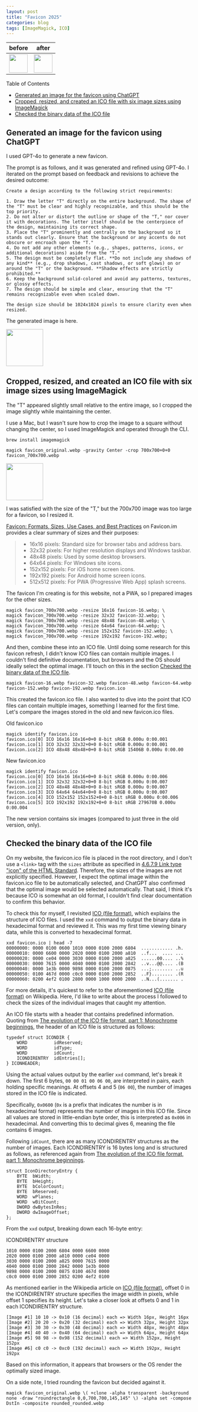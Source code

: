 ```yaml
---
layout: post
title: "Favicon 2025"
categories: blog
tags: [ImageMagick, ICO]
---
```


| before | after |
| --- | --- |
| <img src="../assets/img/2025-01-01-favicon-2025/favicon_20241231.ico" width="50" style="border-radius: 0;"/> | <img src="../assets/img/2025-01-01-favicon-2025/favicon_20250101.ico" width="50" style="border-radius: 0;"> |

Table of Contents

- [Generated an image for the favicon using ChatGPT](#generated-an-image-for-the-favicon-using-chatgpt)
- [Cropped, resized, and created an ICO file with six image sizes using ImageMagick](#cropped-resized-and-created-an-ico-file-with-six-image-sizes-using-imagemagick)
- [Checked the binary data of the ICO file](#checked-the-binary-data-of-the-ico-file)

## Generated an image for the favicon using ChatGPT

I used GPT-4o to generate a new favicon.

The prompt is as follows, and it was generated and refined using GPT-4o. I iterated on the prompt based on feedback and revisions to achieve the desired outcome:

```
Create a design according to the following strict requirements:

1. Draw the letter "T" directly on the entire background. The shape of the "T" must be clear and highly recognizable, and this should be the top priority.
2. Do not alter or distort the outline or shape of the "T," nor cover it with decorations. The letter itself should be the centerpiece of the design, maintaining its correct shape.
3. Place the "T" prominently and centrally on the background so it stands out clearly. Ensure that the background or any accents do not obscure or encroach upon the "T."
4. Do not add any other elements (e.g., shapes, patterns, icons, or additional decorations) aside from the "T."
5. The design must be completely flat. **Do not include any shadows of any kind** (e.g., drop shadows, cast shadows, or soft glows) on or around the "T" or the background. **Shadow effects are strictly prohibited.**
6. Keep the background solid-colored and avoid any patterns, textures, or glossy effects.
7. The design should be simple and clear, ensuring that the "T" remains recognizable even when scaled down.

The design size should be 1024x1024 pixels to ensure clarity even when resized.
```

The generated image is here.

<img src="../assets/img/2025-01-01-favicon-2025/favicon_original.webp" width="100" height="100" style="border-radius: 0;">

## Cropped, resized, and created an ICO file with six image sizes using ImageMagick

The "T" appeared slightly small relative to the entire image, so I cropped the image slightly while maintaining the center.

I use a Mac, but I wasn't sure how to crop the image to a square without changing the center, so I used ImageMagick and operated through the CLI.

```
brew install imagemagick
```

```
magick favicon_original.webp -gravity Center -crop 700x700+0+0 favicon_700x700.webp
```

<img src="../assets/img/2025-01-01-favicon-2025/favicon_700x700.webp" width="100" height="100" style="border-radius: 0;">

I was satisfied with the size of the "T," but the 700x700 image was too large for a favicon, so I resized it.

[Favicon: Formats, Sizes, Use Cases, and Best Practices](https://favicon.im/blog/favicon-formats-sizes-best-practices) on Favicon.im provides a clear summary of sizes and their purposes:

> - 16x16 pixels: Standard size for browser tabs and address bars.
> - 32x32 pixels: For higher resolution displays and Windows taskbar.
> - 48x48 pixels: Used by some desktop browsers.
> - 64x64 pixels: For Windows site icons.
> - 152x152 pixels: For iOS home screen icons.
> - 192x192 pixels: For Android home screen icons.
> - 512x512 pixels: For PWA (Progressive Web App) splash screens.

The favicon I'm creating is for this website, not a PWA, so I prepared images for the other sizes.

```
magick favicon_700x700.webp -resize 16x16 favicon-16.webp; \
magick favicon_700x700.webp -resize 32x32 favicon-32.webp; \
magick favicon_700x700.webp -resize 48x48 favicon-48.webp; \
magick favicon_700x700.webp -resize 64x64 favicon-64.webp; \
magick favicon_700x700.webp -resize 152x152 favicon-152.webp; \
magick favicon_700x700.webp -resize 192x192 favicon-192.webp;
```

And then, combine these into an ICO file. Until doing some research for this favicon refresh, I didn't know ICO files can contain multiple images. I couldn't find definitive documentation, but browsers and the OS should ideally select the optimal image. I'll touch on this in the section [Checked the binary data of the ICO file](#checked-the-binary-data-of-the-ico-file).

```
magick favicon-16.webp favicon-32.webp favicon-48.webp favicon-64.webp favicon-152.webp favicon-192.webp favicon.ico
```

This created the favicon.ico file. I also wanted to dive into the point that ICO files can contain multiple images, something I learned for the first time. Let's compare the images stored in the old and new favicon.ico files.

Old favicon.ico

```
magick identify favicon.ico
favicon.ico[0] ICO 16x16 16x16+0+0 8-bit sRGB 0.000u 0:00.001
favicon.ico[1] ICO 32x32 32x32+0+0 8-bit sRGB 0.000u 0:00.001
favicon.ico[2] ICO 48x48 48x48+0+0 8-bit sRGB 15406B 0.000u 0:00.00
```

New favicon.ico

```
magick identify favicon.ico
favicon.ico[0] ICO 16x16 16x16+0+0 8-bit sRGB 0.000u 0:00.006
favicon.ico[1] ICO 32x32 32x32+0+0 8-bit sRGB 0.000u 0:00.007
favicon.ico[2] ICO 48x48 48x48+0+0 8-bit sRGB 0.000u 0:00.007
favicon.ico[3] ICO 64x64 64x64+0+0 8-bit sRGB 0.000u 0:00.007
favicon.ico[4] ICO 152x152 152x152+0+0 8-bit sRGB 0.000u 0:00.006
favicon.ico[5] ICO 192x192 192x192+0+0 8-bit sRGB 279670B 0.000u 0:00.004
```

The new version contains six images (compared to just three in the old version, only).

## Checked the binary data of the ICO file

On my website, the favicon.ico file is placed in the root directory, and I don't use a `<link>` tag with the `sizes` attribute as specified in [4.6.7.9 Link type "icon" of the HTML Standard](https://html.spec.whatwg.org/multipage/links.html#rel-icon). Therefore, the sizes of the images are not explicitly specified. However, I expect the optimal image within the favicon.ico file to be automatically selected, and ChatGPT also confirmed that the optimal image would be selected automatically. That said, I think it's because ICO is somewhat an old format, I couldn't find clear documentation to confirm this behavior.

To check this for myself, I revisited [ICO (file format)](https://en.wikipedia.org/wiki/ICO_(file_format)), which explains the structure of ICO files. I used the `xxd` command to output the binary data in hexadecimal format and reviewed it. This was my first time viewing binary data, while this is converted to hexadecimal format.

```
xxd favicon.ico | head -7
00000000: 0000 0100 0600 1010 0000 0100 2000 6804  ............ .h.
00000010: 0000 6600 0000 2020 0000 0100 2000 a810  ..f...  .... ...
00000020: 0000 ce04 0000 3030 0000 0100 2000 a825  ......00.... ..%
00000030: 0000 7615 0000 4040 0000 0100 2000 2842  ..v...@@.... .(B
00000040: 0000 1e3b 0000 9898 0000 0100 2000 0875  ...;........ ..u
00000050: 0100 467d 0000 c0c0 0000 0100 2000 2852  ..F}........ .(R
00000060: 0200 4ef2 0100 2800 0000 1000 0000 2000  ..N...(....... .
```

For more details, it's quickest to refer to the aforementioned [ICO (file format)](https://en.wikipedia.org/wiki/ICO_(file_format)) on Wikipedia. Here, I'd like to write about the process I followed to check the sizes of the individual images that caught my attention.

An ICO file starts with a header that contains predefined information. Quoting from [The evolution of the ICO file format, part 1: Monochrome beginnings](https://devblogs.microsoft.com/oldnewthing/20101018-00/?p=12513), the header of an ICO file is structured as follows:

```
typedef struct ICONDIR {
    WORD          idReserved;
    WORD          idType;
    WORD          idCount;
    ICONDIRENTRY  idEntries[];
} ICONHEADER;
```

Using the actual values output by the earlier `xxd` command, let's break it down. The first 6 bytes, `00 00 01 00 06 00`, are interpreted in pairs, each holding specific meanings. At offsets 4 and 5 (`06 00`), the number of images stored in the ICO file is indicated.

Specifically, `0x0600` (`0x` is a prefix that indicates the number is in hexadecimal format) represents the number of images in this ICO file. Since all values are stored in little-endian byte order, this is interpreted as `0x006` in hexadecimal. And converting this to decimal gives 6, meaning the file contains 6 images.

Following `idCount`, there are as many ICONDIRENTRY structures as the number of images. Each ICONDIRENTRY is 16 bytes long and is structured as follows, as referenced again from [The evolution of the ICO file format, part 1: Monochrome beginnings](https://devblogs.microsoft.com/oldnewthing/20101018-00/?p=12513).

```
struct IconDirectoryEntry {
    BYTE  bWidth;
    BYTE  bHeight;
    BYTE  bColorCount;
    BYTE  bReserved;
    WORD  wPlanes;
    WORD  wBitCount;
    DWORD dwBytesInRes;
    DWORD dwImageOffset;
};
```

From the `xxd` output, breaking down each 16-byte entry:

ICONDIRENTRY structure

```
1010 0000 0100 2000 6804 0000 6600 0000
2020 0000 0100 2000 a810 0000 ce04 0000
3030 0000 0100 2000 a825 0000 7615 0000
4040 0000 0100 2000 2842 0000 1e3b 0000
9898 0000 0100 2000 0875 0100 467d 0000
c0c0 0000 0100 2000 2852 0200 4ef2 0100
```

As mentioned earlier in the Wikipedia article on [ICO (file format)](https://en.wikipedia.org/wiki/ICO_(file_format)), offset 0 in the ICONDIRENTRY structure specifies the image width in pixels, while offset 1 specifies its height. Let's take a closer look at offsets 0 and 1 in each ICONDIRENTRY structure.

```
[Image #1] 10 10 -> 0x10 (16 decimal) each => Width 16px, Height 16px
[Image #2] 20 20 -> 0x20 (32 decimal) each => Width 32px, Height 32px
[Image #3] 30 30 -> 0x30 (48 decimal) each => Width 48px, Height 48px
[Image #4] 40 40 -> 0x40 (64 decimal) each => Width 64px, Height 64px
[Image #5] 98 98 -> 0x98 (152 decimal) each => Width 152px, Height 152px
[Image #6] c0 c0 -> 0xc0 (192 decimal) each => Width 192px, Height 192px
```

Based on this information, it appears that browsers or the OS render the optimally sized image.

On a side note, I tried rounding the favicon but decided against it.

```
magick favicon_original.webp \( +clone -alpha transparent -background none -draw "roundrectangle 0,0,700,700,145,145" \) -alpha set -compose DstIn -composite rounded_rounded.webp
```
